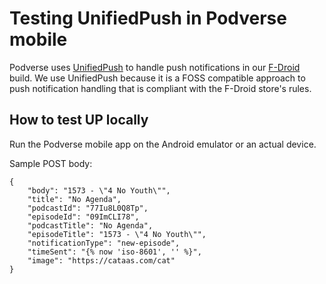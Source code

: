 # Testing UnifiedPush in Podverse mobile

Podverse uses [UnifiedPush](https://unifiedpush.org/) to handle push notifications in our [F-Droid](https://f-droid.org) build. We use UnifiedPush because it is a FOSS compatible approach to push notification handling that is compliant with the F-Droid store's rules.

## How to test UP locally

Run the Podverse mobile app on the Android emulator or an actual device. 


Sample POST body:

```
{
    "body": "1573 - \"4 No Youth\"",
    "title": "No Agenda",
    "podcastId": "77Iu8L0Q8Tp",
    "episodeId": "09ImCLI78",
    "podcastTitle": "No Agenda",
    "episodeTitle": "1573 - \"4 No Youth\"",
    "notificationType": "new-episode",
    "timeSent": "{% now 'iso-8601', '' %}",
    "image": "https://cataas.com/cat"
}
```
